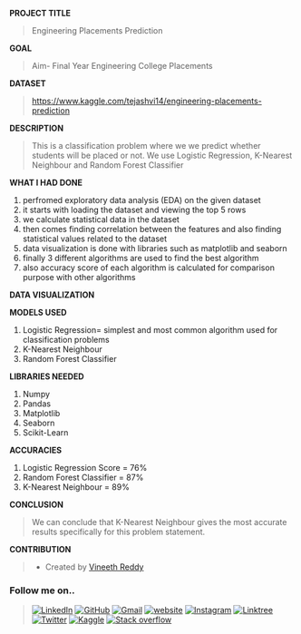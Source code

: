 **PROJECT TITLE**

>Engineering Placements Prediction

**GOAL**

>Aim- Final Year Engineering College Placements

**DATASET**

>https://www.kaggle.com/tejashvi14/engineering-placements-prediction

**DESCRIPTION**

>This is a classification problem where we we predict whether students will be placed or not. We use Logistic Regression, K-Nearest Neighbour and Random Forest Classifier

**WHAT I HAD DONE**

1. perfromed exploratory data analysis (EDA) on the given dataset
2. it starts with loading the dataset and viewing the top 5 rows
3. we calculate statistical data in the dataset
4. then comes finding correlation between the features and also finding statistical values related to the dataset
5. data visualization is done with libraries such as matplotlib and seaborn
6. finally 3 different algorithms are used to find the best algorithm 
7. also accuracy score of each algorithm is calculated for comparison purpose with other algorithms

**DATA VISUALIZATION**


**MODELS USED**

1. Logistic Regression= simplest and most common algorithm used for classification problems
2. K-Nearest Neighbour
3. Random Forest Classifier


**LIBRARIES NEEDED**

1. Numpy
2. Pandas
3. Matplotlib
4. Seaborn
5. Scikit-Learn

**ACCURACIES**

1. Logistic Regression Score = 76%
2. Random Forest Classifier = 87%
3. K-Nearest Neighbour = 89%

**CONCLUSION**

>We can conclude that K-Nearest Neighbour gives the most accurate results specifically for this problem statement.

**CONTRIBUTION**

> - Created by [Vineeth Reddy](https://linktr.ee/vineethreddy1997) 

### Follow me on..

>[![LinkedIn](https://img.shields.io/badge/linkedin-%230077B5.svg?style=for-the-badge&logo=linkedin&logoColor=white)](https://www.linkedin.com/in/vineethreddy1997/)
[![GitHub](https://img.shields.io/badge/github-%23121011.svg?style=for-the-badge&logo=github&logoColor=white)](https://github.com/VineethReddy1997)
[![Gmail](https://img.shields.io/badge/Gmail-D14836?style=for-the-badge&logo=gmail&logoColor=white)](mailto:vineethreddywithds@gmail.com)
[![website](https://img.shields.io/badge/website-000000?style=for-the-badge&logo=About.me&logoColor=white)](https://vineethdata.github.io/)
[![Instagram](https://img.shields.io/badge/Instagram-E4405F?style=for-the-badge&logo=instagram&logoColor=white)](https://www.instagram.com/vineeth_reddy_2426/)
[![Linktree](https://img.shields.io/badge/linktree-39E09B?style=for-the-badge&logo=linktree&logoColor=white)](https://linktr.ee/vineethreddy1997)
[![Twitter](https://img.shields.io/badge/Twitter-1DA1F2?style=for-the-badge&logo=twitter&logoColor=white)](https://twitter.com/gangulavineeth1)
[![Kaggle](https://img.shields.io/badge/Kaggle-20BEFF?style=for-the-badge&logo=Kaggle&logoColor=white)](https://www.kaggle.com/vineethreddygangula)
[![Stack overflow](https://img.shields.io/badge/Stack_Overflow-FE7A16?style=for-the-badge&logo=stack-overflow&logoColor=white)](https://stackoverflow.com/users/18168904/vineeth-reddy-gangula)

